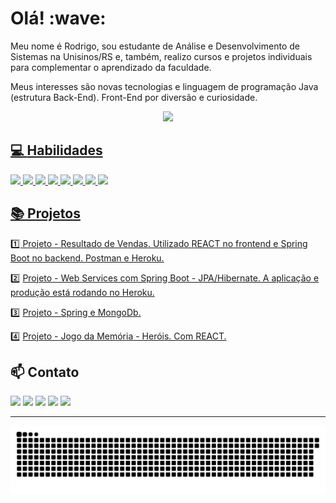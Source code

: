 <h1>Olá! :wave: </h1> 

Meu nome é Rodrigo, sou estudante de Análise e Desenvolvimento de Sistemas na Unisinos/RS e, também, realizo cursos e projetos individuais para complementar o aprendizado da faculdade.                                                                                                                                                              

Meus interesses são novas tecnologias e linguagem de programação Java (estrutura Back-End). Front-End por diversão e curiosidade.

<div align="center">
    
  <a href="https://github.com/rodrigoscalon">
  <img height="180em" src="https://github-readme-stats.vercel.app/api/top-langs/?username=rodrigoscalon&layout=compact&langs_count=7&theme=dracula"/>
  
</div> 

  
💻 **Habilidades** 
---

<div>
  
<img height="60em" src="https://cdn.jsdelivr.net/gh/devicons/devicon/icons/java/java-original-wordmark.svg"/>
<img height="60em" src="https://cdn.jsdelivr.net/gh/devicons/devicon/icons/spring/spring-original-wordmark.svg" />
<img height="60em" src="https://cdn.jsdelivr.net/gh/devicons/devicon/icons/mysql/mysql-original-wordmark.svg" />
<img height="60em" src="https://cdn.jsdelivr.net/gh/devicons/devicon/icons/postgresql/postgresql-original.svg" />
<img height="60em" src="https://cdn.jsdelivr.net/gh/devicons/devicon/icons/mongodb/mongodb-plain-wordmark.svg" />
<img height="60em" src="https://cdn.jsdelivr.net/gh/devicons/devicon/icons/heroku/heroku-plain.svg" />
<img height="60em" src="https://cdn.jsdelivr.net/gh/devicons/devicon/icons/intellij/intellij-original-wordmark.svg" />
<img height="60em" src="https://cdn.jsdelivr.net/gh/devicons/devicon/icons/vscode/vscode-original.svg" />




</div>

<div>
    
    
    
📚 **Projetos**
---

1️⃣ [Projeto - Resultado de Vendas. Utilizado REACT no frontend e Spring Boot no backend. Postman e Heroku.](https://github.com/RodrigoScalon/Projeto-STS-Vendas)
    
2️⃣ [Projeto - Web Services com Spring Boot - JPA/Hibernate. A aplicação e produção está rodando no Heroku.](https://github.com/RodrigoScalon/Projeto-Spring-Boot-Web-Services)
    
3️⃣ [Projeto - Spring e MongoDb.](https://github.com/RodrigoScalon/Projeto-Spring-Boot-Mongodb)
    
4️⃣ [Projeto - Jogo da Memória - Heróis. Com REACT.](https://github.com/RodrigoScalon/Jogo_Memoria_Herois)


    
    
    
    
📫 **Contato** 
---
  <div> 
  
  
  <a href = "mailto:rodrigoscalon@gmail.com"><img src="https://img.shields.io/badge/Gmail-D14836?style=for-the-badge&logo=gmail&logoColor=white" target="_blank"></a>
  <a href="http://linkedin.com/in/rodrigo-scalon" target="_blank"><img src="https://img.shields.io/badge/-LinkedIn-%230077B5?style=for-the-badge&logo=linkedin&logoColor=white" target="_blank"></a> 
  <a href="https://wa.me/5551997757026?text=Olá,%20meu%20amigo!" target="_blank"><img src="https://img.shields.io/badge/WhatsApp-25D366?style=for-the-badge&logo=whatsapp&logoColor=white"></a> 
  <a href="https://discord.gg/Rodrigo Scalon#7222" target="_blank"><img src="https://img.shields.io/badge/Discord-7289DA?style=for-the-badge&logo=discord&logoColor=white" target="_blank"></a> 
  <a href="https://instagram.com/rodrigoscalon" target="_blank"><img src="https://img.shields.io/badge/-Instagram-%23E4405F?style=for-the-badge&logo=instagram&logoColor=white" target="_blank"></a>
    

---

![snake gif](https://github.com/rodrigoscalon/rodrigoscalon/blob/output/github-contribution-grid-snake.svg)
  
  </div>

